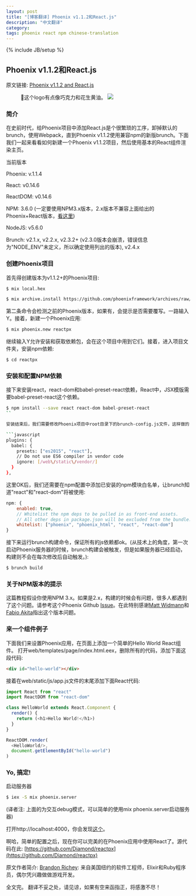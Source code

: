 ```yaml
---
layout: post
title: "[博客翻译] Phoenix v1.1.2和React.js"
description: "中文翻译"
category:
tags: phoenix react npm chinese-translation
---
```

{% include JB/setup %}

## Phoenix v1.1.2和React.js

原文链接: [Phoenix v1.1.2 and React.js
](https://medium.com/@diamondgfx/phoenix-v1-1-2-and-react-js-3dbd195a880a#.nadyhxiyx)


<figure>
    🎉这个logo有点像巧克力和花生黄油。
    <img src="https://cdn-images-1.medium.com/max/1600/1*qN1NFtAvST7tkBx5gDfmDw.png" style="max-width: 500px;margin: auto;"/>
</figure>


### 简介

在史前时代，给Phoenix项目中添加React.js是个很繁琐的工序，卸掉默认的brunch，使用Webpack，直到Phoenix v1.1.2使用兼容npm的新版brunch。下面我们一起来看看如何新建一个Phoenix v1.1.2项目，然后使用基本的React组件渲染主页。

当前版本

Phoenix: v.1.1.4

React: v0.14.6

ReactDOM: v0.14.6

NPM: 3.6.0 (一定要使用NPM3.x版本，2.x版本不兼容上面给出的Phoenix+React版本，[看这里](https://github.com/phoenixframework/phoenix/issues/1410))

NodeJS: v5.6.0

Brunch: v2.1.x, v2.2.x, v2.3.2+ (v2.3.0版本会崩溃，错误信息为"NODE_ENV"未定义，所以确定使用列出的版本), v2.4.x

### 创建Phoenix项目

首先得创建版本为v1.1.2+的Phoenix项目:

```bash
$ mix local.hex

$ mix archive.install https://github.com/phoenixframework/archives/raw/master/phoenix_new.ez
```

第二条命令会检测之前的Phoenix版本，如果有，会提示是否需要覆写。一路输入Y。接着，新建一个Phoenix应用:

```bash
$ mix phoenix.new reactpx
```

继续输入Y允许安装和获取依赖包，会在这个项目中用到它们。接着，进入项目文件夹，安装npm依赖:

```bash
$ cd reactpx
```

### 安装和配置NPM依赖

接下来安装react，react-dom和babel-preset-react依赖，React中，JSX模版需要babel-preset-react这个依赖。

```bash
$ npm install --save react react-dom babel-preset-react
``

安装结束后，我们需要修改Phoenix项目中root目录下的brunch-config.js文件，这样做的目的是为了让Phoenix项目使用刚刚安装的新模块。首先找到plugins对象的位置，在plugins里找到子对象babel。

```javascript
plugins: {
  babel: {
    presets: ["es2015", "react"],
    // Do not use ES6 compiler in vendor code
    ignore: [/web\/static\/vendor/]
  }
},
```

这里OK后，我们还需要在npm配置中添加已安装的npm模块白名单，让brunch知道"react"和"react-dom"将被使用:

```javascript
npm: {
    enabled: true,
    // Whitelist the npm deps to be pulled in as front-end assets.
    // All other deps in package.json will be excluded from the bundle.
    whitelist: ["phoenix", "phoenix_html", "react", "react-dom"]
}
```

接下来运行brunch构建命令，保证所有的js依赖都ok。(从技术上的角度，第一次启动Phoenix服务器的时候，brunch构建会被触发，但是如果服务器已经启动，构建则不会在每次修改后自动触发。):

```bash
$ brunch build
```

### 关于NPM版本的提示

这篇教程假设你使用NPM 3.x。如果是2.x，构建的时候会有问题，很多人都遇到了这个问题。请参考这个Phoenix Github [Issue](https://github.com/phoenixframework/phoenix/issues/1410#issuecomment-166001866)。在此特别感谢[Matt Widmann](https://medium.com/u/9abc4f3b3a89)和[Fabio Akita](https://medium.com/u/9a78859fae43)指出这个版本问题。

### 来一个组件例子

下面我们来设置Phoenix应用，在页面上添加一个简单的Hello World React组件。
打开web/templates/page/index.html.eex，删除所有的代码，添加下面这段代码:

```html
<div id="hello-world"></div>
```

接着在web/static/js/app.js文件的末尾添加下面React代码:

```javascript
import React from "react"
import ReactDOM from "react-dom"

class HelloWorld extends React.Component {
  render() {
    return (<h1>Hello World!</h1>)
  }
}

ReactDOM.render(
  <HelloWorld/>,
  document.getElementById("hello-world")
)
```

### Yo, 搞定!

启动服务器

```bash
$ iex -S mix phoenix.server
```

(译者注: 上面的为交互debug模式，可以简单的使用mix phoenix.server启动服务器)

打开http://localhost:4000，你会发现[这个](https://cdn-images-1.medium.com/max/1600/1*l76j9FFIBqyZBi2T2MIQcg.png)。

啊哈，简单的配置之后，现在你可以完美的在Phoenix应用中使用React了。源代码在此: [https://github.com/Diamond/reactpx](https://github.com/Diamond/reactpx)

原文作者简介:
[Brandon Richey](https://medium.com/@diamondgfx): 来自美国纽约的软件工程师，Elixir和Ruby程序员，偶尔凭兴趣做做游戏开发。

全文完。
翻译不妥之处，请见谅，如果有空来函指正，将感激不尽！

